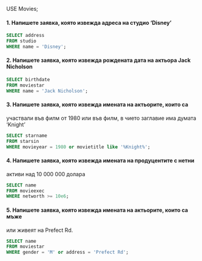 USE Movies;

#### 1. Напишете заявка, която извежда адреса на студио ‘Disney’
```sql
SELECT address
FROM studio
WHERE name = 'Disney';
```

#### 2. Напишете заявка, която извежда рождената дата на актьора Jack Nicholson
```sql
SELECT birthdate
FROM moviestar
WHERE name = 'Jack Nicholson';
```

#### 3. Напишете заявка, която извежда имената на актьорите, които са
участвали във филм от 1980 или във филм, в чието заглавие има думата
‘Knight’
```sql
SELECT starname
FROM starsin
WHERE movieyear = 1980 or movietitle like '%Knight%';
```

#### 4. Напишете заявка, която извежда имената на продуцентите с нетни
активи над 10 000 000 долара
```sql
SELECT name
FROM movieexec
WHERE networth >= 10e6;
```


#### 5. Напишете заявка, която извежда имената на актьорите, които са мъже
или живеят на Prefect Rd.
```sql
SELECT name
FROM moviestar
WHERE gender = 'M' or address = 'Prefect Rd';
```